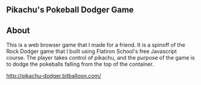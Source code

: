 Pikachu's Pokeball Dodger Game
---


## About

This is a web browser game that I made for a friend. It is a spinoff of the Rock Dodger game that I built using Flatiron School's free Javascript course. The player takes control of pikachu, and the purpose of the game is to dodge the pokeballs falling from the top of the container.

http://pikachu-dodger.bitballoon.com/
